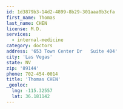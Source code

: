 ```yaml
---
id: 1d3879b3-14d2-4899-8b29-301aaa0b3cfa
first_name: Thomas
last_name: CHEN
license: M.D.
services:
  - internal-medicine
category: doctors
address: '653 Town Center Dr   Suite 404'
city: 'Las Vegas'
state: NV
zip: '89144'
phone: 702-454-0014
title: 'Thomas CHEN'
_geoloc:
  lng: -115.32557
  lat: 36.181142
---
```

